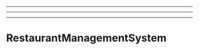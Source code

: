 ------
----------------------------------------------------------------------------------------------------
----------------------------------------------------------------------------------------------------
# RestaurantManagementSystem
